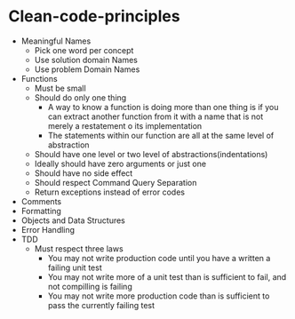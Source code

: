 # Clean-code-principles
- Meaningful Names
    - Pick one word per concept
    - Use solution domain Names
    - Use problem Domain Names
- Functions
    - Must be small
    - Should do only one thing
        - A way to know a function is doing more than one thing is if you can extract another function from it with a name that is not merely a restatement o its implementation
        - The statements within our function are all at the same level of abstraction 
    - Should have one level or two level of abstractions(indentations) 
    - Ideally should have zero arguments or just one
    - Should have no side effect
    - Should respect Command Query Separation
    - Return exceptions instead of error codes
- Comments
- Formatting
- Objects and Data Structures
- Error Handling
- TDD
    - Must respect three laws
        - You may not write production code until you have a written a failing unit test
        - You may not write more of a unit test than is sufficient to fail, and not compilling is failing
        - You may not write more production code than is sufficient to pass the currently failing test

